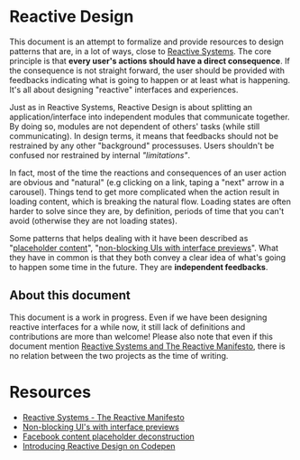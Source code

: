 # Reactive Design

This document is an attempt to formalize and provide resources to design patterns that are, in a lot of ways, close to [Reactive Systems](http://www.reactivemanifesto.org/). The core principle is that **every user's actions should have a direct consequence**. If the consequence is not straight forward, the user should be provided with feedbacks indicating what is going to happen or at least what is happening. It's all about designing "reactive" interfaces and experiences.

Just as in Reactive Systems, Reactive Design is about splitting an application/interface into independent modules that communicate together. By doing so, modules are not dependent of others' tasks (while still communicating). In design terms, it means that feedbacks should not be restrained by any other "background" processuses. Users shouldn't be confused nor restrained by internal *"limitations"*.

In fact, most of the time the reactions and consequences of an user action are obvious and "natural" (e.g clicking on a link, taping a "next" arrow in a carousel). Things tend to get more complicated when the action result in loading content, which is breaking the natural flow. Loading states are often harder to solve since they are, by definition, periods of time that you can't avoid (otherwise they are not loading states).

Some patterns that helps dealing with it have been described as "[placeholder content](http://cloudcannon.com/deconstructions/2014/11/15/facebook-content-placeholder-deconstruction.html)", "[non-blocking UIs with interface previews](http://www.callumhart.com/blog/non-blocking-uis-with-interface-previews)". What they have in common is that they both convey a clear idea of what's going to happen some time in the future. They are **independent feedbacks**.

## About this document

This document is a work in progress. Even if we have been designing reactive interfaces for a while now, it still lack of definitions and contributions are more than welcome! Please also note that even if this document mention [Reactive Systems and The Reactive Manifesto](http://www.reactivemanifesto.org/), there is no relation between the two projects as the time of writing.

# Resources

* [Reactive Systems - The Reactive Manifesto](http://www.reactivemanifesto.org/)
* [Non-blocking UI's with interface previews](http://www.callumhart.com/blog/non-blocking-uis-with-interface-previews)
* [Facebook content placeholder deconstruction](http://cloudcannon.com/deconstructions/2014/11/15/facebook-content-placeholder-deconstruction.html)
* [Introducing Reactive Design on Codepen](http://codepen.io/Zhouzi/full/ogdxJj/)
